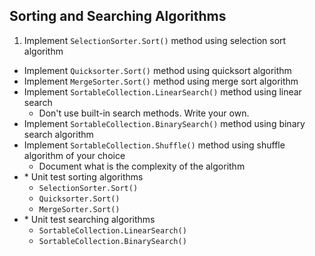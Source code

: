 ## Sorting and Searching Algorithms

1. Implement `SelectionSorter.Sort()` method using selection sort algorithm
* Implement `Quicksorter.Sort()` method using quicksort algorithm
* Implement `MergeSorter.Sort()` method using merge sort algorithm
* Implement `SortableCollection.LinearSearch()` method using linear search
    * Don't use built-in search methods. Write your own.
* Implement `SortableCollection.BinarySearch()` method using binary search algorithm
* Implement `SortableCollection.Shuffle()` method using shuffle algorithm of your choice
    * Document what is the complexity of the algorithm
* \* Unit test sorting algorithms
    * `SelectionSorter.Sort()`
    * `Quicksorter.Sort()`
    * `MergeSorter.Sort()`
* \* Unit test searching algorithms
    * `SortableCollection.LinearSearch()`
    * `SortableCollection.BinarySearch()`